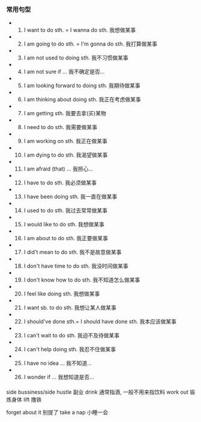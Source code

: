 ### 常用句型

- 1. I want to do sth. = I wanna do sth. 我想做某事
- 2. I am going to do sth. = I'm gonna do sth. 我打算做某事
- 3. I am not used to doing sth. 我不习惯做某事
- 4. I am not sure if ... 我不确定是否...
- 5. I am looking forward to doing sth. 我期待做某事
- 6. I am thinking about doing sth. 我正在考虑做某事
- 7. I am getting sth. 我要去拿(买)某物
- 8. I need to do sth. 我需要做某事
- 9. I am working on sth. 我正在做某事
- 10. I am dying to do sth. 我渴望做某事
- 11. I am afraid (that) ... 我担心...
- 12. I have to do sth. 我必须做某事
- 13. I have been doing sth. 我一直在做某事
- 14. I used to do sth. 我过去常常做某事
- 15. I would like to do sth. 我想做某事
- 16. I am about to do sth. 我正要做某事
- 17. I did't mean to do sth. 我不是故意做某事
- 18. I don't have time to do sth. 我没时间做某事
- 19. I don't know how to do sth. 我不知道怎么做某事
- 20. I feel like doing sth. 我想做某事
- 21. I want sb. to do sth. 我想让某人做某事
- 22. I should've done sth.= I should have done sth. 我本应该做某事
- 23. I can't wait to do sth. 我迫不及待做某事
- 24. I can't help doing sth. 我忍不住做某事
- 25. I have no idea ... 我不知道...
- 26. I wonder if ... 我想知道是否...

####

side bussiness/side hustle 副业
drink 通常指酒, 一般不用来指饮料
work out 锻炼身体
lift 撸铁

forget about it 别提了
take a nap 小睡一会
